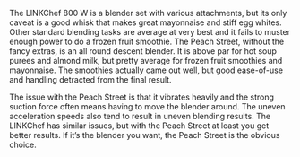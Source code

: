 The LINKChef 800 W is a blender set with various attachments, but its only caveat is a good whisk that makes great mayonnaise and stiff egg whites. Other standard blending tasks are average at very best and it fails to muster enough power to do a frozen fruit smoothie. The Peach Street, without the fancy extras, is an all round descent blender. It is above par for hot soup purees and almond milk, but pretty average for frozen fruit smoothies and mayonnaise. The smoothies actually came out well, but good ease-of-use and handling detracted from the final result.

The issue with the Peach Street is that it vibrates heavily and the strong suction force often means having to move the blender around. The uneven acceleration speeds also tend to result in uneven blending results. The LINKChef has similar issues, but with the Peach Street at least you get better results. If it’s the blender you want, the Peach Street is the obvious choice.